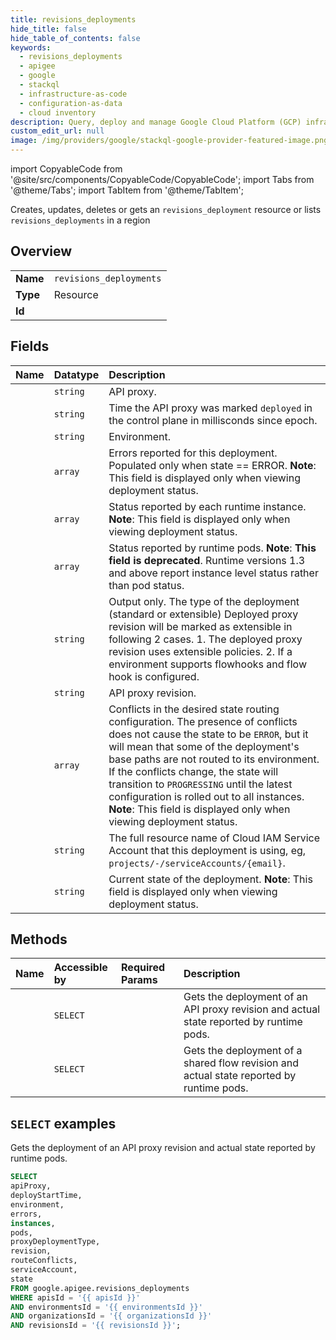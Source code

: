 ```yaml
---
title: revisions_deployments
hide_title: false
hide_table_of_contents: false
keywords:
  - revisions_deployments
  - apigee
  - google
  - stackql
  - infrastructure-as-code
  - configuration-as-data
  - cloud inventory
description: Query, deploy and manage Google Cloud Platform (GCP) infrastructure and resources using SQL
custom_edit_url: null
image: /img/providers/google/stackql-google-provider-featured-image.png
---
```


import CopyableCode from '@site/src/components/CopyableCode/CopyableCode';
import Tabs from '@theme/Tabs';
import TabItem from '@theme/TabItem';

Creates, updates, deletes or gets an <code>revisions_deployment</code> resource or lists <code>revisions_deployments</code> in a region

## Overview
<table><tbody>
<tr><td><b>Name</b></td><td><code>revisions_deployments</code></td></tr>
<tr><td><b>Type</b></td><td>Resource</td></tr>
<tr><td><b>Id</b></td><td><CopyableCode code="google.apigee.revisions_deployments" /></td></tr>
</tbody></table>

## Fields
| Name | Datatype | Description |
|:-----|:---------|:------------|
| <CopyableCode code="apiProxy" /> | `string` | API proxy. |
| <CopyableCode code="deployStartTime" /> | `string` | Time the API proxy was marked `deployed` in the control plane in millisconds since epoch. |
| <CopyableCode code="environment" /> | `string` | Environment. |
| <CopyableCode code="errors" /> | `array` | Errors reported for this deployment. Populated only when state == ERROR. **Note**: This field is displayed only when viewing deployment status. |
| <CopyableCode code="instances" /> | `array` | Status reported by each runtime instance. **Note**: This field is displayed only when viewing deployment status. |
| <CopyableCode code="pods" /> | `array` | Status reported by runtime pods. **Note**: **This field is deprecated**. Runtime versions 1.3 and above report instance level status rather than pod status. |
| <CopyableCode code="proxyDeploymentType" /> | `string` | Output only. The type of the deployment (standard or extensible) Deployed proxy revision will be marked as extensible in following 2 cases. 1. The deployed proxy revision uses extensible policies. 2. If a environment supports flowhooks and flow hook is configured. |
| <CopyableCode code="revision" /> | `string` | API proxy revision. |
| <CopyableCode code="routeConflicts" /> | `array` | Conflicts in the desired state routing configuration. The presence of conflicts does not cause the state to be `ERROR`, but it will mean that some of the deployment's base paths are not routed to its environment. If the conflicts change, the state will transition to `PROGRESSING` until the latest configuration is rolled out to all instances. **Note**: This field is displayed only when viewing deployment status. |
| <CopyableCode code="serviceAccount" /> | `string` | The full resource name of Cloud IAM Service Account that this deployment is using, eg, `projects/-/serviceAccounts/{email}`. |
| <CopyableCode code="state" /> | `string` | Current state of the deployment. **Note**: This field is displayed only when viewing deployment status. |

## Methods
| Name | Accessible by | Required Params | Description |
|:-----|:--------------|:----------------|:------------|
| <CopyableCode code="organizations_environments_apis_revisions_get_deployments" /> | `SELECT` | <CopyableCode code="apisId, environmentsId, organizationsId, revisionsId" /> | Gets the deployment of an API proxy revision and actual state reported by runtime pods. |
| <CopyableCode code="organizations_environments_sharedflows_revisions_get_deployments" /> | `SELECT` | <CopyableCode code="environmentsId, organizationsId, revisionsId, sharedflowsId" /> | Gets the deployment of a shared flow revision and actual state reported by runtime pods. |

## `SELECT` examples

Gets the deployment of an API proxy revision and actual state reported by runtime pods.

```sql
SELECT
apiProxy,
deployStartTime,
environment,
errors,
instances,
pods,
proxyDeploymentType,
revision,
routeConflicts,
serviceAccount,
state
FROM google.apigee.revisions_deployments
WHERE apisId = '{{ apisId }}'
AND environmentsId = '{{ environmentsId }}'
AND organizationsId = '{{ organizationsId }}'
AND revisionsId = '{{ revisionsId }}'; 
```
